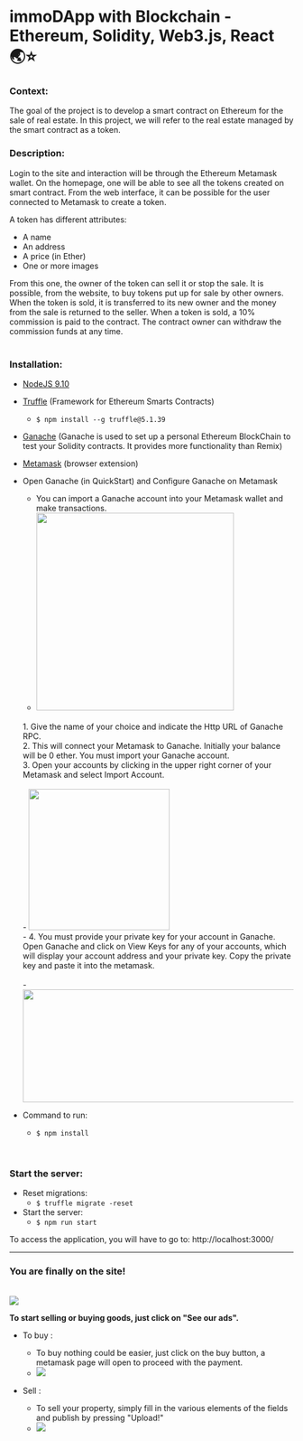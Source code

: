 # immoDApp with Blockchain - Ethereum, Solidity, Web3.js, React 🌏⭐️

### Context:
The goal of the project is to develop a smart contract on Ethereum for the sale of real estate.
In this project, we will refer to the real estate managed by the smart contract as a token.
<br />
### Description:
Login to the site and interaction will be through the Ethereum Metamask wallet.
On the homepage, one will be able to see all the tokens created on smart contract. 
From the web interface, it can be possible for the user connected to Metamask to create a token.

A token has different attributes:
- A name
- An address
- A price (in Ether)
- One or more images

From this one, the owner of the token can sell it or stop the sale. It is possible, from the website, to buy tokens put up for sale by other owners. When the token is sold, it is transferred to its new owner and the money from the sale is returned to the seller. When a token is sold, a 10% commission is paid to the contract. The contract owner can withdraw the commission funds at any time.
<br />
<br />
### Installation:
  - [NodeJS 9.10](https://nodejs.org/en/download/)
  
  - [Truffle](https://trufflesuite.com/docs/truffle/getting-started/installation/) (Framework for Ethereum Smarts Contracts)
      - ```$ npm install --g truffle@5.1.39```
      
  - [Ganache](https://trufflesuite.com/ganache/) (Ganache is used to set up a personal Ethereum BlockChain to test your Solidity contracts. It provides more functionality than Remix)
  
  - [Metamask](https://chrome.google.com/webstore/detail/metamask/nkbihfbeogaeaoehlefnkodbefgpgknn?hl=fr) (browser extension)
  
  - Open Ganache (in QuickStart) and Configure Ganache on Metamask
      - You can import a Ganache account into your Metamask wallet and make transactions.
      - <img src="https://user-images.githubusercontent.com/42827342/163242456-3b878c60-624c-4f53-b2e1-deb1d529cfd6.png" width="350" height="350" />  
       <br />
         1. Give the name of your choice and indicate the Http URL of Ganache RPC. <br />
         2. This will connect your Metamask to Ganache. Initially your balance will be 0 ether. You must import your Ganache account. <br />
         3. Open your accounts by clicking in the upper right corner of your Metamask and select Import Account. <br />
       <br />
      - <img src="https://user-images.githubusercontent.com/42827342/163244827-d941a843-fcef-499e-9def-7bc625a11845.png" width="250" height="250" />  
      <br />
      - 4. You must provide your private key for your account in Ganache. Open Ganache and click on View Keys for any of your accounts, which will display your account address and your private key. Copy the private key and paste it into the metamask. <br />
      <br />
      - <img src="https://user-images.githubusercontent.com/42827342/163245590-5540a21b-c1e9-4493-9086-7af5267948e6.png" width="900" height="200" />  



  - Command to run: 
      - ```$ npm install ```
<br>

### Start the server:
  - Reset migrations: 
      - ```$ truffle migrate -reset ```
  - Start the server: 
      - ```$ npm run start```

To access the application, you will have to go to: http://localhost:3000/


---

### You are finally on the site!
<br />
<img src="https://user-images.githubusercontent.com/42827342/163246484-cccf794f-c8ea-4ccb-b187-6841669bc22d.png"  />  

<b>To start selling or buying goods, just click on "See our ads".</b>

  - To buy :
      - To buy nothing could be easier, just click on the buy button, a metamask page will open to proceed with the payment.
      - <img src="https://user-images.githubusercontent.com/42827342/163247316-ea9da84d-fb88-4f9b-a5f2-0a6a02f84a41.png"  />  


  - Sell :
      - To sell your property, simply fill in the various elements of the fields and publish by pressing "Upload!"
      - <img src="https://user-images.githubusercontent.com/42827342/163247508-dfd16197-e81a-45c5-bf50-ed5b17d1aa50.png"  />  





